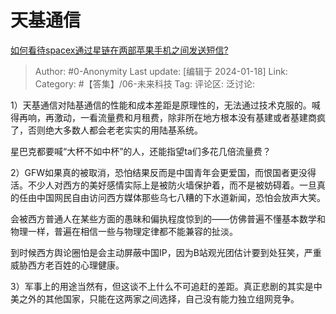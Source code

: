 # 天基通信
[如何看待spacex通过星链在两部苹果手机之间发送短信?](https://www.zhihu.com/question/639033620/answer/3367522961)

> Author: #0-Anonymity
> Last update: [编辑于 2024-01-18]
> Link:
> Category: #【答集】/06-未来科技
> Tag: 
> 评论区:
> 泛讨论:

1）天基通信对陆基通信的性能和成本差距是原理性的，无法通过技术克服的。喊得再响，再激动，一看流量费和月租费，除非所在地方根本没有基建或者基建商疯了，否则绝大多数人都会老老实实的用陆基系统。

星巴克都要喊“大杯不如中杯”的人，还能指望ta们多花几倍流量费？

2）GFW如果真的被取消，恐怕结果反而是中国青年会更爱国，而恨国者更没得活。不少人对西方的美好感情实际上是被防火墙保护着，而不是被妨碍着。一旦真的任由中国网民自由访问西方媒体那些乌七八糟的下水道新闻，恐怕会放声大笑。

会被西方普通人在某些方面的愚昧和偏执程度惊到的——仿佛普遍不懂基本数学和物理一样，普遍在相信一些与物理定律都不能兼容的扯淡。

到时候西方舆论圈怕是会主动屏蔽中国IP，因为B站观光团估计要到处狂笑，严重威胁西方老百姓的心理健康。

3）军事上的用途当然有，但这谈不上什么不可追赶的差距。真正悲剧的其实是中美之外的其他国家，只能在这两家之间选择，自己没有能力独立组网竞争。